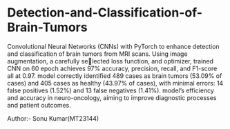 # Detection-and-Classification-of-Brain-Tumors


Convolutional Neural Networks (CNNs) with PyTorch to enhance detection
and classification of brain tumors from MRI scans. Using image augmentation, a carefully selected loss function, and optimizer, trained CNN on 60 epoch achieves 97% accuracy, precision,
recall, and F1-score all at 0.97. model correctly identified 489 cases as brain tumors (53.09%
of cases) and 405 cases as healthy (43.97% of cases), with minimal errors: 14 false positives
(1.52%) and 13 false negatives (1.41%). model’s efficiency and accuracy in neuro-oncology,
aiming to improve diagnostic processes and patient outcomes.

Author:- Sonu Kumar(MT23144)
